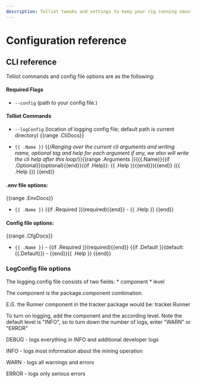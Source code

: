 ```yaml
---
description: Telliot tweaks and settings to keep your rig running smoothly.
---
```


# Configuration reference

## CLI reference

Telliot commands and config file options are as the following:

#### Required Flags <a id="docs-internal-guid-d1a57725-7fff-a753-9236-759dd3f42eed"></a>

* `--config` \(path to your config file.\)

#### Telliot Commands
* `--logConfig` \(location of logging config file; default path is current directory\)
{{range .CliDocs}}

* `{{ .Name }}` {{/*Ranging over the current cli arguments and writing name, optional tag and help for each argument if any, we also will write the cli help after this loop*/}}{{range .Arguments }}\({{.Name}}{{if .Optional}}\(optional\){{end}}{{if .Help}}: {{ .Help }}{{end}}\){{end}}  \({{ .Help }}\)
{{end}}
#### .env file options:

{{range .EnvDocs}}
* `{{ .Name }}` {{if .Required }}\(required\){{end}} - {{ .Help }}
{{end}}

#### Config file options:
{{range .CfgDocs}}
* `{{ .Name }}` - {{if .Required }}\(required\){{end}} {{if .Default }}\(default: {{.Default}}\) - {{end}}{{ .Help }}
{{end}}
### LogConfig file options

The logging.config file consists of two fields: \* component \* level

The component is the package.component combination.

E.G. the Runner component in the tracker package would be: tracker.Runner

To turn on logging, add the component and the according level. Note the default level is "INFO", so to turn down the number of logs, enter "WARN" or "ERROR"

DEBUG - logs everything in INFO and additional developer logs

INFO - logs most information about the mining operation

WARN - logs all warnings and errors

ERROR - logs only serious errors
